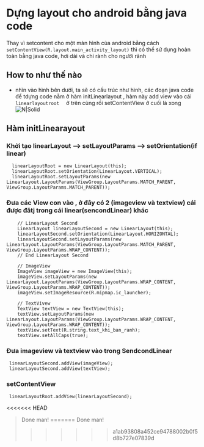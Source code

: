 # Dựng layout cho android bằng java code
Thay vì setcontent  cho một màn hình của android bằng cách `setContentView(R.layout.main_activity_layout)`
thì có thể sử dụng hoàn toàn bằng java code, hơi dài và chỉ rành cho người rãnh
## How to như thế nào
* nhìn vào hình bên dưới, ta sẽ có cấu trúc như hình,
các đoạn java code để tdựng code nằm ở hàm initLinearlayout  , hàm này add view vào cái `linearlayoutroot  ` ở trên cùng rồi setContentView ở  cuối là xong
     ![N|Solid](http://i.imgur.com/UgCu46r.png)

## Hàm initLinearayout

### Khởi tạo linearLayout --> setLayoutParams --> setOrientation(if linear)
      linearLayoutRoot = new LinearLayout(this);
      linearLayoutRoot.setOrientation(LinearLayout.VERTICAL);
      linearLayoutRoot.setLayoutParams(new LinearLayout.LayoutParams(ViewGroup.LayoutParams.MATCH_PARENT, ViewGroup.LayoutParams.MATCH_PARENT));

### Đưa các View con vào , ở đây có 2 (imageview và textview) cái được đătj trong cái linear(sencondLinear) khác
        // LinearLayout Second
        LinearLayout linearLayoutSecond = new LinearLayout(this);
        linearLayoutSecond.setOrientation(LinearLayout.HORIZONTAL);
        linearLayoutSecond.setLayoutParams(new LinearLayout.LayoutParams(ViewGroup.LayoutParams.MATCH_PARENT, ViewGroup.LayoutParams.WRAP_CONTENT));
        // End LinearLayout Second

        // ImageView
        ImageView imageView = new ImageView(this);
        imageView.setLayoutParams(new LinearLayout.LayoutParams(ViewGroup.LayoutParams.WRAP_CONTENT, ViewGroup.LayoutParams.WRAP_CONTENT));
        imageView.setImageResource(R.mipmap.ic_launcher);

        // TextVivew
        TextView textView = new TextView(this);
        textView.setLayoutParams(new LinearLayout.LayoutParams(ViewGroup.LayoutParams.WRAP_CONTENT, ViewGroup.LayoutParams.WRAP_CONTENT));
        textView.setText(R.string.text_khi_ban_ranh);
        textView.setAllCaps(true);

### Đưa imageview và textview vào trong SendcondLinear
     linearLayoutSecond.addView(imageView);
     linearLayoutSecond.addView(textView);

### setContentView
     linearLayoutRoot.addView(linearLayoutSecond);

<<<<<<< HEAD
> Done man!
=======
> Done man!
>>>>>>> a1ab93808a452ce94788002b0f5d8b727e07839d
